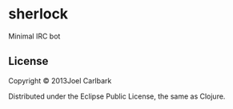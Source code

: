 # sherlock

Minimal IRC bot

## License

Copyright © 2013Joel Carlbark

Distributed under the Eclipse Public License, the same as Clojure.
